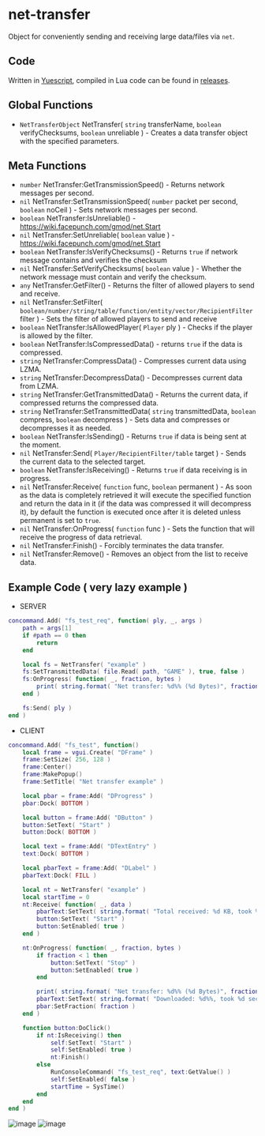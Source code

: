 # net-transfer
Object for conveniently sending and receiving large data/files via `net`.

## Code
Written in [Yuescript](https://github.com/pigpigyyy/Yuescript), compiled in Lua code can be found in [releases](https://github.com/PrikolMen/net-transfer/releases).

## Global Functions
- `NetTransferObject` NetTransfer( `string` transferName, `boolean` verifyChecksums, `boolean` unreliable ) - Creates a data transfer object with the specified parameters.

## Meta Functions
- `number` NetTransfer:GetTransmissionSpeed() - Returns network messages per second.
- `nil` NetTransfer:SetTransmissionSpeed( `number` packet per second, `boolean` noCeil ) - Sets network messages per second.
- `boolean` NetTransfer:IsUnreliable() - https://wiki.facepunch.com/gmod/net.Start
- `nil` NetTransfer:SetUnreliable( `boolean` value ) - https://wiki.facepunch.com/gmod/net.Start
- `boolean` NetTransfer:IsVerifyChecksums() - Returns `true` if network message contains and verifies the checksum
- `nil` NetTransfer:SetVerifyChecksums( `boolean` value ) - Whether the network message must contain and verify the checksum.
- `any` NetTransfer:GetFilter() - Returns the filter of allowed players to send and receive.
- `nil` NetTransfer:SetFilter( `boolean/number/string/table/function/entity/vector/RecipientFilter` filter ) - Sets the filter of allowed players to send and receive
- `boolean` NetTransfer:IsAllowedPlayer( `Player` ply ) - Checks if the player is allowed by the filter.
- `boolean` NetTransfer:IsCompressedData() - returns `true` if the data is compressed.
- `string` NetTransfer:CompressData() - Compresses current data using LZMA.
- `string` NetTransfer:DecompressData() - Decompresses current data from LZMA.
- `string` NetTransfer:GetTransmittedData() - Returns the current data, if compressed returns the compressed data.
- `string` NetTransfer:SetTransmittedData( `string` transmittedData, `boolean` compress, `boolean` decompress ) - Sets data and compresses or decompresses it as needed.
- `boolean` NetTransfer:IsSending() - Returns `true` if data is being sent at the moment.
- `nil` NetTransfer:Send( `Player/RecipientFilter/table` target ) - Sends the current data to the selected target.
- `boolean` NetTransfer:IsReceiving() - Returns `true` if data receiving is in progress.
- `nil` NetTransfer:Receive( `function` func, `boolean` permanent ) - As soon as the data is completely retrieved it will execute the specified function and return the data in it (if the data was compressed it will decompress it), by default the function is executed once after it is deleted unless permanent is set to `true`.
- `nil` NetTransfer:OnProgress( `function` func ) - Sets the function that will receive the progress of data retrieval.
- `nil` NetTransfer:Finish() - Forcibly terminates the data transfer.
- `nil` NetTransfer:Remove() - Removes an object from the list to receive data.

## Example Code ( very lazy example )
- SERVER
```lua
concommand.Add( "fs_test_req", function( ply, _, args )
    path = args[1]
    if #path == 0 then
        return
    end

    local fs = NetTransfer( "example" )
    fs:SetTransmittedData( file.Read( path, "GAME" ), true, false )
    fs:OnProgress( function( _, fraction, bytes )
        print( string.format( "Net transfer: %d%% (%d Bytes)", fraction * 100, bytes ) )
    end )

    fs:Send( ply )
end )
```
- CLIENT
```lua
concommand.Add( "fs_test", function()
    local frame = vgui.Create( "DFrame" )
    frame:SetSize( 256, 128 )
    frame:Center()
    frame:MakePopup()
    frame:SetTitle( "Net transfer example" )

    local pbar = frame:Add( "DProgress" )
    pbar:Dock( BOTTOM )

    local button = frame:Add( "DButton" )
    button:SetText( "Start" )
    button:Dock( BOTTOM )

    local text = frame:Add( "DTextEntry" )
    text:Dock( BOTTOM )

    local pbarText = frame:Add( "DLabel" )
    pbarText:Dock( FILL )

    local nt = NetTransfer( "example" )
    local startTime = 0
    nt:Receive( function( _, data )
        pbarText:SetText( string.format( "Total received: %d KB, took %f seconds.", #data / 1024, SysTime() - startTime ) )
        button:SetText( "Start" )
        button:SetEnabled( true )
    end )

    nt:OnProgress( function( _, fraction, bytes )
        if fraction < 1 then
            button:SetText( "Stop" )
            button:SetEnabled( true )
        end

        print( string.format( "Net transfer: %d%% (%d Bytes)", fraction * 100, bytes ), SysTime() - startTime )
        pbarText:SetText( string.format( "Downloaded: %d%%, took %d seconds.", fraction * 100, SysTime() - startTime ) )
        pbar:SetFraction( fraction )
    end )

    function button:DoClick()
        if nt:IsReceiving() then
            self:SetText( "Start" )
            self:SetEnabled( true )
            nt:Finish()
        else
            RunConsoleCommand( "fs_test_req", text:GetValue() )
            self:SetEnabled( false )
            startTime = SysTime()
        end
    end
end )
```

![image](https://github.com/PrikolMen/net-transfer/assets/44779902/4e1cb05a-696a-4ad7-8e8e-ba11f593d45b)
![image](https://github.com/PrikolMen/net-transfer/assets/44779902/37db7643-c3c0-4b1b-9a1d-f80576b9e3ab)

